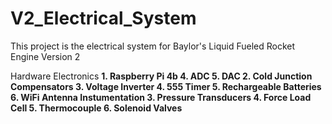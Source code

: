 # V2_Electrical_System
This project is the electrical system for Baylor's Liquid Fueled Rocket Engine Version 2

Hardware
    Electronics <b/>
        1. Raspberry Pi 4b
        4. ADC 
        5. DAC 
        2. Cold Junction Compensators 
        3. Voltage Inverter
        4. 555 Timer
        5. Rechargeable Batteries
        6. WiFi Antenna
    Instumentation
        3. Pressure Transducers 
        4. Force Load Cell 
        5. Thermocouple 
        6. Solenoid Valves
    
